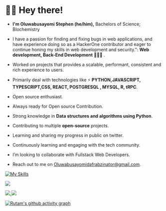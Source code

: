 <!-- This is Header -->
<h1>🙋‍♂️ Hey there! </h1>

<!-- Introduction -->

- <b> I'm Oluwabusayomi Stephen (he/him),</b> Bachelors of Science; BIochemistry

- I have a passion for finding and fixing bugs in web applications, and have experience doing so as a HackerOne contributor and eager to continue honing my skills in web development and security.": **Web development, Back-End Development** 👩🏻‍💻 . 

- Worked on projects that provides a scalable, performant, consistent and rich experience to users. 

- Primarily deal with technologies like ⚡ **PYTHON,JAVASCRIPT, TYPESCRIPT,CSS, REACT, POSTGRESQL , MYSQL, R, tRPC**.

- Open source enthusiast. 

- Always ready for Open source Contribution.

- Strong knowledge in **Data structures and algorithms using Python**.

- Contributing to multiple <b>open-source</b> projects.

- Learning and sharing my progress in public on twitter.</a>

- Continuously learning and engaging with the tech community.

- I’m looking to collaborate with Fullstack Web Developers.

- Reach out to me on Oluwabusayomidafrabzinator@gmail.com.

<!-- My Skills -->

[![My Skills](https://skillicons.dev/icons?i=html,css,js,r,python,react,tailwind,express,nodejs,pandas,mysql,postgres,firebase,git,github&perline=8)](https://skillicons.dev)

<!-- Socials stats -->

<a href="https://twitter.com/dafrabs"><img src="https://img.shields.io/badge/follow%20me%20on-twitter-blue?style=flat&logo=twitter">
  
<!-- Github Stats -->
![](https://raw.githubusercontent.com/dafrabzinator/github_stats/master/generated/overview.svg#gh-dark-mode-only)
![](https://raw.githubusercontent.com/dafrabzinator/github_stats/master/generated/languages.svg#gh-dark-mode-only)

<!-- Github Stats -->

[![Rutam's github activity graph](https://github-readme-activity-graph.cyclic.app/graph?username=Dafrabzinator&theme=react)](https://github.com/ashutosh00710/github-readme-activity-graph)
